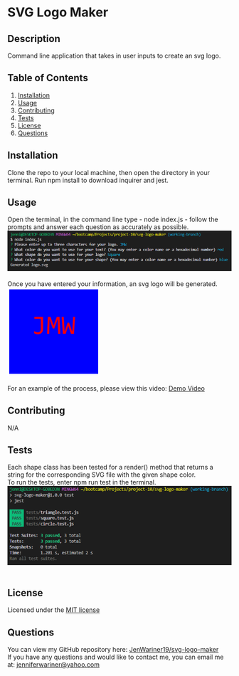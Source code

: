 # SVG Logo Maker


## Description 
Command line application that takes in user inputs to create an svg logo.

## Table of Contents
1. [Installation](#installation)
2. [Usage](#usage)
3. [Contributing](#contributing)
4. [Tests](#tests)
5. [License](#license)
6. [Questions](#questions)

## Installation
Clone the repo to your local machine, then open the directory in your terminal. Run npm install to download inquirer and jest.

## Usage
Open the terminal, in the command line type - node index.js - follow the prompts and answer each question as accurately as possible.<br>
![Prompts](./assets/images/screenshot1.png)<br><br>
Once you have entered your information, an svg logo will be generated.<br>
![Sample Logo](./assets/images/screenshot3.png)<br><br>
For an example of the process, please view this video: [Demo Video](https://drive.google.com/file/d/1TTNvp5ucWpJF2z3uNJvp5SiO8hgkiHlZ/view)

## Contributing
N/A

## Tests
Each shape class has been tested for a render() method that returns a string for the corresponding SVG file with the given shape color.<br>
To run the tests, enter npm run test in the terminal.<br>
![Tests](./assets/images/screenshot2.png)<br><br>

## License
Licensed under the [MIT license](https://opensource.org/license/mit/)

## Questions
You can view my GitHub repository here: [JenWariner19/svg-logo-maker](https://github.com/JenWariner19/svg-logo-maker)<br>
If you have any questions and would like to contact me, you can email me at: [jenniferwariner@yahoo.com](mailto:jenniferwariner@yahoo.com)
